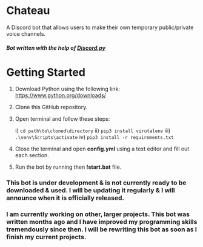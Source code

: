 # Chateau
A Discord bot that allows users to make their own temporary public/private voice channels.
#### *Bot written with the help of [Discord.py](http://discordpy.rtfd.org/en/latest)*

# Getting Started

1) Download Python using the following link:
	 https://www.python.org/downloads/

2) Clone this GitHub repository.

3) Open terminal and follow these steps:

	i) `cd path\to\cloned\directory`
  ii) `pip3 install virutalenv`
  iii) `.\venv\Scripts\activate`
	iv) `pip3 install -r requirements.txt`
  
4) Close the terminal and open **config.yml** using a text editor and fill out each section.

5) Run the bot by running then **!start.bat** file.


### **This bot is under development & is not currently ready to be downloaded & used. I will be updating it regularly & I will announce when it is officially released.**
### I am currently working on other, larger projects. This bot was written months ago and I have improved my programming skills tremendously since then. I will be rewriting this bot as soon as I finish my current projects.
